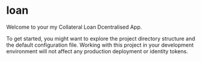 # loan

Welcome to your my Collateral Loan Dcentralised App.

To get started, you might want to explore the project directory structure and the default configuration file. Working with this project in your development environment will not affect any production deployment or identity tokens.

